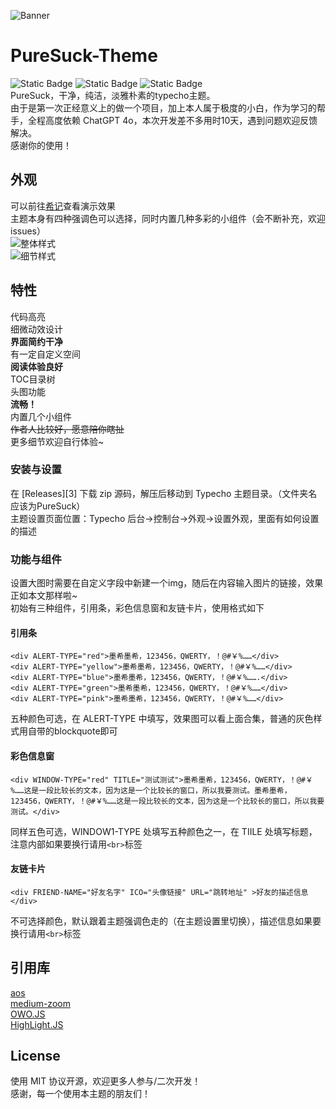 ![Banner](https://s2.loli.net/2024/08/05/M4FTuyI2b7aU3Ag.png)
# PureSuck-Theme
![Static Badge](https://img.shields.io/badge/RELEASE-1.1.0-blue)
![Static Badge](https://img.shields.io/badge/LICENSE-MIT-green)
![Static Badge](https://img.shields.io/badge/AUTHOR-MoXiify-pink)  
PureSuck，干净，纯洁，淡雅朴素的typecho主题。  
由于是第一次正经意义上的做一个项目，加上本人属于极度的小白，作为学习的帮手，全程高度依赖 ChatGPT 4o，本次开发差不多用时10天，遇到问题欢迎反馈解决。  
感谢你的使用！
## 外观
可以前往[希记](https://note.moxiify.cn)查看演示效果  
主题本身有四种强调色可以选择，同时内置几种多彩的小组件（会不断补充，欢迎issues）  
![整体样式](https://s2.loli.net/2024/08/05/NZItCKfVaFMxXHA.png)  
![细节样式](https://s2.loli.net/2024/08/05/1JWB6G3gqlEV7pR.png)
## 特性
代码高亮   
细微动效设计  
**界面简约干净**  
有一定自定义空间  
**阅读体验良好**  
TOC目录树  
头图功能  
**流畅！**  
内置几个小组件  
~~作者人比较好，愿意陪你瞎扯~~  
更多细节欢迎自行体验~  
### 安装与设置
在 [Releases][3] 下载 zip 源码，解压后移动到 Typecho 主题目录。（文件夹名应该为PureSuck）  
主题设置页面位置：Typecho 后台->控制台->外观->设置外观，里面有如何设置的描述
### 功能与组件
设置大图时需要在自定义字段中新建一个img，随后在内容输入图片的链接，效果正如本文那样啦~  
初始有三种组件，引用条，彩色信息窗和友链卡片，使用格式如下
#### 引用条
```
<div ALERT-TYPE="red">墨希墨希，123456，QWERTY，！@#￥%……</div>
<div ALERT-TYPE="yellow">墨希墨希，123456，QWERTY，！@#￥%……</div>
<div ALERT-TYPE="blue">墨希墨希，123456，QWERTY，！@#￥%…….</div>
<div ALERT-TYPE="green">墨希墨希，123456，QWERTY，！@#￥%……</div>
<div ALERT-TYPE="pink">墨希墨希，123456，QWERTY，！@#￥%……</div>
```
五种颜色可选，在 ALERT-TYPE 中填写，效果图可以看上面合集，普通的灰色样式用自带的blockquote即可
#### 彩色信息窗
```
<div WINDOW-TYPE="red" TITLE="测试测试">墨希墨希，123456，QWERTY，！@#￥%……这是一段比较长的文本，因为这是一个比较长的窗口，所以我要测试。墨希墨希，123456，QWERTY，！@#￥%……这是一段比较长的文本，因为这是一个比较长的窗口，所以我要测试。</div>
```
同样五色可选，WINDOW1-TYPE 处填写五种颜色之一，在 TIILE 处填写标题，注意内部如果要换行请用`<br>`标签
#### 友链卡片
```
<div FRIEND-NAME="好友名字" ICO="头像链接" URL="跳转地址" >好友的描述信息</div>
```
不可选择颜色，默认跟着主题强调色走的（在主题设置里切换），描述信息如果要换行请用`<br>`标签
## 引用库
[aos](https://github.com/michalsnik/aos)  
[medium-zoom](https://github.com/francoischalifour/medium-zoom)  
[OWO.JS](https://github.com/DIYgod/OwO)  
[HighLight.JS](https://github.com/highlightjs/highlight.js)
## License
使用 MIT 协议开源，欢迎更多人参与/二次开发！  
感谢，每一个使用本主题的朋友们！

